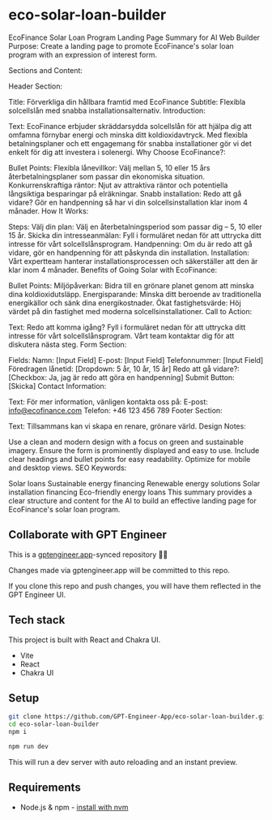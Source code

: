 # eco-solar-loan-builder

EcoFinance Solar Loan Program Landing Page
Summary for AI Web Builder
Purpose: Create a landing page to promote EcoFinance's solar loan program with an expression of interest form.

Sections and Content:

Header Section:

Title: Förverkliga din hållbara framtid med EcoFinance
Subtitle: Flexibla solcellslån med snabba installationsalternativ.
Introduction:

Text: EcoFinance erbjuder skräddarsydda solcellslån för att hjälpa dig att omfamna förnybar energi och minska ditt koldioxidavtryck. Med flexibla betalningsplaner och ett engagemang för snabba installationer gör vi det enkelt för dig att investera i solenergi.
Why Choose EcoFinance?:

Bullet Points:
Flexibla lånevillkor: Välj mellan 5, 10 eller 15 års återbetalningsplaner som passar din ekonomiska situation.
Konkurrenskraftiga räntor: Njut av attraktiva räntor och potentiella långsiktiga besparingar på elräkningar.
Snabb installation: Redo att gå vidare? Gör en handpenning så har vi din solcellsinstallation klar inom 4 månader.
How It Works:

Steps:
Välj din plan: Välj en återbetalningsperiod som passar dig – 5, 10 eller 15 år.
Skicka din intresseanmälan: Fyll i formuläret nedan för att uttrycka ditt intresse för vårt solcellslånsprogram.
Handpenning: Om du är redo att gå vidare, gör en handpenning för att påskynda din installation.
Installation: Vårt expertteam hanterar installationsprocessen och säkerställer att den är klar inom 4 månader.
Benefits of Going Solar with EcoFinance:

Bullet Points:
Miljöpåverkan: Bidra till en grönare planet genom att minska dina koldioxidutsläpp.
Energisparande: Minska ditt beroende av traditionella energikällor och sänk dina energikostnader.
Ökat fastighetsvärde: Höj värdet på din fastighet med moderna solcellsinstallationer.
Call to Action:

Text: Redo att komma igång? Fyll i formuläret nedan för att uttrycka ditt intresse för vårt solcellslånsprogram. Vårt team kontaktar dig för att diskutera nästa steg.
Form Section:

Fields:
Namn: [Input Field]
E-post: [Input Field]
Telefonnummer: [Input Field]
Föredragen lånetid: [Dropdown: 5 år, 10 år, 15 år]
Redo att gå vidare?: [Checkbox: Ja, jag är redo att göra en handpenning]
Submit Button: [Skicka]
Contact Information:

Text: För mer information, vänligen kontakta oss på:
E-post: info@ecofinance.com
Telefon: +46 123 456 789
Footer Section:

Text: Tillsammans kan vi skapa en renare, grönare värld.
Design Notes:

Use a clean and modern design with a focus on green and sustainable imagery.
Ensure the form is prominently displayed and easy to use.
Include clear headings and bullet points for easy readability.
Optimize for mobile and desktop views.
SEO Keywords:

Solar loans
Sustainable energy financing
Renewable energy solutions
Solar installation financing
Eco-friendly energy loans
This summary provides a clear structure and content for the AI to build an effective landing page for EcoFinance's solar loan program.

## Collaborate with GPT Engineer

This is a [gptengineer.app](https://gptengineer.app)-synced repository 🌟🤖

Changes made via gptengineer.app will be committed to this repo.

If you clone this repo and push changes, you will have them reflected in the GPT Engineer UI.

## Tech stack

This project is built with React and Chakra UI.

- Vite
- React
- Chakra UI

## Setup

```sh
git clone https://github.com/GPT-Engineer-App/eco-solar-loan-builder.git
cd eco-solar-loan-builder
npm i
```

```sh
npm run dev
```

This will run a dev server with auto reloading and an instant preview.

## Requirements

- Node.js & npm - [install with nvm](https://github.com/nvm-sh/nvm#installing-and-updating)
